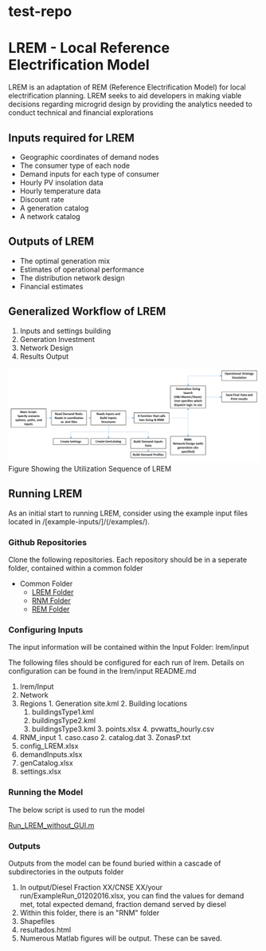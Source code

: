 # test-repo

# LREM - Local Reference Electrification Model

LREM is an adaptation of REM \(Reference Electrification Model\) for local electrification planning.  LREM seeks to aid developers in making viable decisions regarding microgrid design by providing the analytics needed to conduct technical and financial explorations

## Inputs required for LREM

- Geographic coordinates of demand nodes
- The consumer type of each node
- Demand inputs for each type of consumer
- Hourly PV insolation data
- Hourly temperature data
- Discount rate
- A generation catalog
- A network catalog

## Outputs of LREM

- The optimal generation mix
- Estimates of operational performance
- The distribution network design
- Financial estimates

## Generalized Workflow of LREM

1. Inputs and settings building
2. Generation Investment
3. Network Design
4. Results Output

![Workflow](documentation/workflow.PNG)
Figure Showing the Utilization Sequence of LREM

## Running LREM

As an initial start to running LREM, consider using the example input files located in /[example-inputs/]/(/examples/).

### Github Repositories

Clone the following repositories.  Each repository should be in a seperate folder, contained within a common folder
- Common Folder
  - [LREM Folder](https://github.com/mattbru/test-repo)
  - [RNM Folder](https://github.com/mattbru/test-repo)
  - [REM Folder](https://github.com/universalaccess/rem)

### Configuring Inputs

The input information will be contained within the Input Folder: lrem/input

The following files should be configured for each run of lrem.  Details on configuration can be found in the lrem/input README.md

1. lrem/Input
  1. Network
  2. Regions
    1. Generation site.kml
    2. Building locations
      1. buildingsType1.kml
	  2. buildingsType2.kml
	  3. buildingsType3.kml
    3. points.xlsx
    4. pvwatts_hourly.csv
  3. RNM_input
    1. caso.caso
	2. catalog.dat
	3. ZonasP.txt
2. config_LREM.xlsx
3. demandInputs.xlsx
4. genCatalog.xlsx
5. settings.xlsx

### Running the Model

The below script is used to run the model

[Run_LREM_without_GUI.m](https://github.com/mattbru/test-repo)

### Outputs

Outputs from the model can be found buried within a cascade of subdirectories in the outputs folder

1. In output/Diesel Fraction XX/CNSE XX/your run/ExampleRun_01202016.xlsx, you can find the values for demand met, total expected demand, fraction demand served by diesel
2. Within this folder, there is an "RNM" folder
  1. Shapefiles
  2. resultados.html
3. Numerous Matlab figures will be output.  These can be saved.







